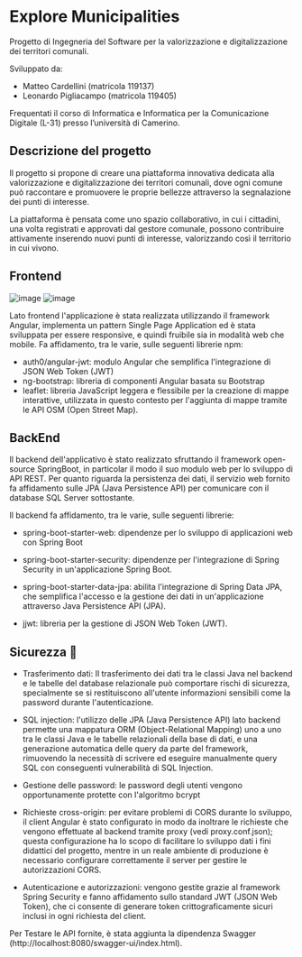 # Explore Municipalities

Progetto di Ingegneria del Software per la valorizzazione e digitalizzazione dei territori comunali.

Sviluppato da:

- Matteo Cardellini (matricola 119137)
- Leonardo Pigliacampo (matricola 119405)

Frequentati il corso di Informatica e Informatica per la Comunicazione Digitale (L-31) presso l’università di Camerino.

## Descrizione del progetto 

Il progetto si propone di creare una piattaforma innovativa dedicata alla valorizzazione e digitalizzazione dei territori
comunali, dove ogni comune può raccontare e promuovere le proprie bellezze attraverso la segnalazione dei punti di interesse.

La piattaforma è pensata come uno spazio collaborativo, in cui i cittadini, una volta registrati e approvati dal gestore comunale,
possono contribuire attivamente inserendo nuovi punti di interesse, valorizzando così il territorio  in cui vivono.

## Frontend 

![image](https://github.com/user-attachments/assets/7d91401a-e5b4-47f1-9339-6c87f3c5a02a)
![image](https://github.com/user-attachments/assets/5348101b-fe08-4bc8-9b3f-35d43e633c93)

Lato frontend l'applicazione è stata realizzata utilizzando il framework Angular, implementa un pattern Single Page Application 
ed è stata sviluppata per essere responsive, e quindi fruibile sia in modalità web che mobile. Fa affidamento, tra le varie, 
sulle seguenti librerie npm:

- auth0/angular-jwt: modulo Angular che semplifica l'integrazione di JSON Web Token (JWT)
- ng-bootstrap: libreria di componenti Angular basata su Bootstrap
- leaflet: libreria JavaScript leggera e flessibile per la creazione di mappe interattive, utilizzata in questo contesto per
  l'aggiunta di mappe tramite le API OSM (Open Street Map).

## BackEnd 

Il backend dell'applicativo è stato realizzato sfruttando il framework open-source SpringBoot, in particolar il modo il suo modulo 
web per lo sviluppo di API REST. Per quanto riguarda la persistenza dei dati, il servizio web fornito fa affidamento sulle 
JPA (Java Persistence API) per comunicare con il database SQL Server sottostante.

Il backend fa affidamento, tra le varie, sulle seguenti librerie:

- spring-boot-starter-web: dipendenze per lo sviluppo di applicazioni web con Spring Boot

- spring-boot-starter-security: dipendenze per l'integrazione di Spring Security in un'applicazione Spring Boot.

- spring-boot-starter-data-jpa: abilita l'integrazione di Spring Data JPA, che semplifica l'accesso e la gestione dei
   dati in un'applicazione attraverso Java Persistence API (JPA).

- jjwt: libreria per la gestione di JSON Web Token (JWT).

## Sicurezza 🔐

- Trasferimento dati: Il trasferimento dei dati tra le classi Java nel backend e le tabelle del database relazionale può comportare
  rischi di sicurezza, specialmente se si restituiscono all'utente informazioni sensibili come la password durante l'autenticazione.

- SQL injection: l'utilizzo delle JPA (Java Persistence API) lato backend permette una mappatura ORM (Object-Relational Mapping)
  uno a uno tra le classi Java e le tabelle relazionali della base di dati, e una generazione automatica delle query da parte del
  framework, rimuovendo la necessità di scrivere ed eseguire manualmente query SQL con conseguenti vulnerabilità di SQL Injection.

- Gestione delle password: le password degli utenti vengono opportunamente protette con l'algoritmo bcrypt

- Richieste cross-origin: per evitare problemi di CORS durante lo sviluppo, il client Angular è stato configurato in modo da inoltrare
  le richieste che vengono effettuate al backend tramite proxy (vedi proxy.conf.json); questa configurazione ha lo scopo di facilitare
 lo sviluppo dati i fini didattici del progetto, mentre in un reale ambiente di produzione è necessario configurare correttamente il
  server per gestire le autorizzazioni CORS.

- Autenticazione e autorizzazioni: vengono gestite grazie al framework Spring Security e fanno affidamento sullo standard JWT (JSON Web Token),
   che ci consente di generare token crittograficamente sicuri inclusi in ogni richiesta del client.

Per Testare le API fornite, è stata aggiunta la dipendenza Swagger  (http://localhost:8080/swagger-ui/index.html).
